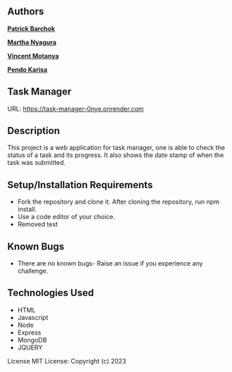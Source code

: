 ## Authors

**[Patrick Barchok](https://github.com/Barchok-Kiposmet)**

**[Martha Nyagura](https://github.com/marthamwangi09)**

**[Vincent Motanya](https://github.com/vinney-mo)**

**[Pendo Karisa](https://github.com/pkarisa)**


## Task Manager

URL: https://task-manager-0nye.onrender.com

## Description

This project is a web application for task manager, one is able to check the status of a task and its progress. It also shows the date stamp of when the task was submitted.

## Setup/Installation Requirements
 
- Fork the repository and clone it. After cloning the repository, run npm install.
- Use a code editor of your choice.
- Removed test

## Known Bugs
- There are no known bugs- Raise an issue if you experience any challenge.

## Technologies Used

- HTML
- Javascript
- Node
- Express
- MongoDB
- JQUERY

License
MIT License: Copyright (c) 2023




